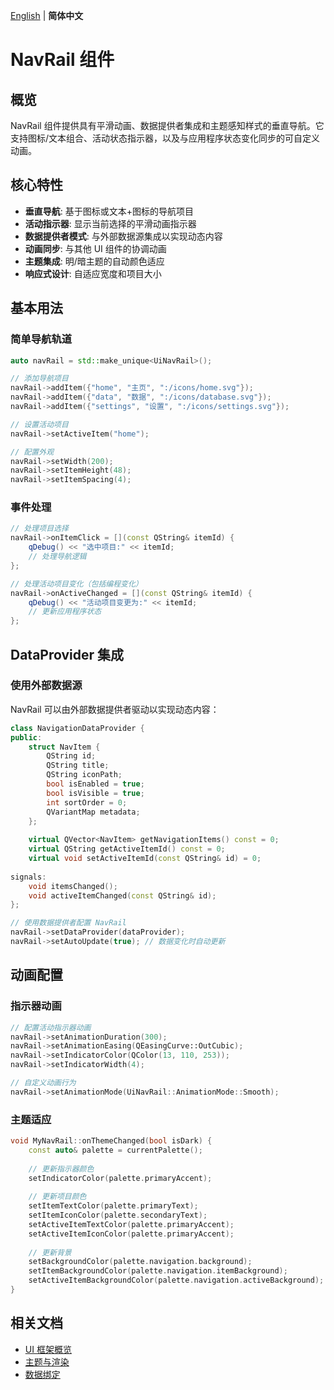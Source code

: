 [English](../../../doc/presentation/components/nav-rail.md) | **简体中文**

# NavRail 组件

## 概览

NavRail 组件提供具有平滑动画、数据提供者集成和主题感知样式的垂直导航。它支持图标/文本组合、活动状态指示器，以及与应用程序状态变化同步的可自定义动画。

## 核心特性

- **垂直导航**: 基于图标或文本+图标的导航项目
- **活动指示器**: 显示当前选择的平滑动画指示器
- **数据提供者模式**: 与外部数据源集成以实现动态内容
- **动画同步**: 与其他 UI 组件的协调动画
- **主题集成**: 明/暗主题的自动颜色适应
- **响应式设计**: 自适应宽度和项目大小

## 基本用法

### 简单导航轨道

```cpp
auto navRail = std::make_unique<UiNavRail>();

// 添加导航项目
navRail->addItem({"home", "主页", ":/icons/home.svg"});
navRail->addItem({"data", "数据", ":/icons/database.svg"});
navRail->addItem({"settings", "设置", ":/icons/settings.svg"});

// 设置活动项目
navRail->setActiveItem("home");

// 配置外观
navRail->setWidth(200);
navRail->setItemHeight(48);
navRail->setItemSpacing(4);
```

### 事件处理

```cpp
// 处理项目选择
navRail->onItemClick = [](const QString& itemId) {
    qDebug() << "选中项目:" << itemId;
    // 处理导航逻辑
};

// 处理活动项目变化（包括编程变化）
navRail->onActiveChanged = [](const QString& itemId) {
    qDebug() << "活动项目变更为:" << itemId;
    // 更新应用程序状态
};
```

## DataProvider 集成

### 使用外部数据源

NavRail 可以由外部数据提供者驱动以实现动态内容：

```cpp
class NavigationDataProvider {
public:
    struct NavItem {
        QString id;
        QString title;
        QString iconPath;
        bool isEnabled = true;
        bool isVisible = true;
        int sortOrder = 0;
        QVariantMap metadata;
    };
    
    virtual QVector<NavItem> getNavigationItems() const = 0;
    virtual QString getActiveItemId() const = 0;
    virtual void setActiveItemId(const QString& id) = 0;
    
signals:
    void itemsChanged();
    void activeItemChanged(const QString& id);
};

// 使用数据提供者配置 NavRail
navRail->setDataProvider(dataProvider);
navRail->setAutoUpdate(true); // 数据变化时自动更新
```

## 动画配置

### 指示器动画

```cpp
// 配置活动指示器动画
navRail->setAnimationDuration(300);
navRail->setAnimationEasing(QEasingCurve::OutCubic);
navRail->setIndicatorColor(QColor(13, 110, 253));
navRail->setIndicatorWidth(4);

// 自定义动画行为
navRail->setAnimationMode(UiNavRail::AnimationMode::Smooth);
```

### 主题适应

```cpp
void MyNavRail::onThemeChanged(bool isDark) {
    const auto& palette = currentPalette();
    
    // 更新指示器颜色
    setIndicatorColor(palette.primaryAccent);
    
    // 更新项目颜色
    setItemTextColor(palette.primaryText);
    setItemIconColor(palette.secondaryText);
    setActiveItemTextColor(palette.primaryAccent);
    setActiveItemIconColor(palette.primaryAccent);
    
    // 更新背景
    setBackgroundColor(palette.navigation.background);
    setItemBackgroundColor(palette.navigation.itemBackground);
    setActiveItemBackgroundColor(palette.navigation.activeBackground);
}
```

## 相关文档

- [UI 框架概览](../ui-framework/overview.md)
- [主题与渲染](../ui-framework/theme-and-rendering.md)
- [数据绑定](../binding.md)